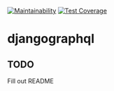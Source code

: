 [![Maintainability](https://api.codeclimate.com/v1/badges/32dc9499d850551d3c77/maintainability)](https://codeclimate.com/github/thiskevinwang/django-graphql/maintainability) [![Test Coverage](https://api.codeclimate.com/v1/badges/32dc9499d850551d3c77/test_coverage)](https://codeclimate.com/github/thiskevinwang/django-graphql/test_coverage)

# djangographql

## TODO

Fill out README
